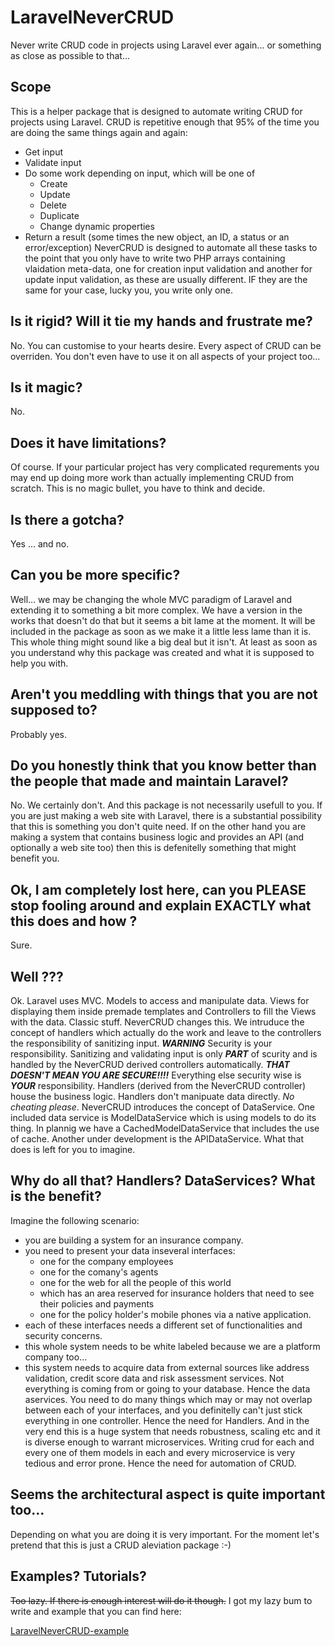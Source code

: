 # LaravelNeverCRUD
Never write CRUD code in projects using Laravel ever again... or something as close as possible to that...

## Scope
This is a helper package that is designed to automate writing CRUD for projects using Laravel. 
CRUD is repetitive enough that 95% of the time you are doing the same things again and again:
* Get input
* Validate input
* Do some work depending on input, which will be one of 
  * Create 
  * Update
  * Delete
  * Duplicate
  * Change dynamic properties
* Return a result (some times the new object, an ID, a status or an error/exception)
NeverCRUD is designed to automate all these tasks to the point that you only have to write two PHP arrays containing vlaidation meta-data, one for creation input validation and another for update input validation, as these are usually different. IF they are the same for your case, lucky you, you write only one.

## Is it rigid? Will it tie my hands and frustrate me?
No. You can customise to your hearts desire. Every aspect of CRUD can be overriden. You don't even have to use it on all aspects of your project too...

## Is it magic? 
No. 

## Does it have limitations? 
Of course. If your particular project has very complicated requrements you may end up doing more work than actually implementing CRUD from scratch. This is no magic bullet, you have to think and decide.

## Is there a gotcha?
Yes ... and no.

## Can you be more specific?
Well... we may be changing the whole MVC paradigm of Laravel and extending it to something a bit more complex. 
We have a version in the works that doesn't do that but it seems a bit lame at the moment. It will be included in the package as soon as we make it a little less lame than it is.
This whole thing might sound like a big deal but it isn't. At least as soon as you understand why this package was created and what it is supposed to help you with.

## Aren't you meddling with things that you are not supposed to?
Probably yes. 

## Do you honestly think that you know better than the people that made and maintain Laravel?
No. We certainly don't. And this package is not necessarily usefull to you. If you are just making a web site with Laravel, there is a substantial possibility that this is something you don't quite need. If on the other hand you are making a system that contains business logic and provides an API (and optionally a web site too) then this is defenitelly something that might benefit you.

## Ok, I am completely lost here, can you PLEASE stop fooling around and explain EXACTLY what this does and how ?
Sure.

## Well ???
Ok. Laravel uses MVC. Models to access and manipulate data. Views for displaying them inside premade templates and Controllers to fill the Views with the data. Classic stuff. 
NeverCRUD changes this. We intruduce the concept of handlers which actually do the work and leave to the controllers the responsibility of sanitizing input. ***WARNING*** Security is your responsibility. Sanitizing and validating input is only ***PART*** of scurity and is handled by the NeverCRUD derived controllers automatically. ***THAT DOESN'T MEAN YOU ARE SECURE!!!!*** Everything else security wise is ***YOUR*** responsibility. 
Handlers (derived from the NeverCRUD controller) house the business logic. Handlers don't manipuate data directly. *No cheating please*. NeverCRUD introduces the concept of DataService. One included data service is ModelDataService which is using models to do its thing. In plannig we have a CachedModelDataService that includes the use of cache. Another under development is the APIDataService. What that does is left for you to imagine. 

## Why do all that? Handlers? DataServices? What is the benefit?
Imagine the following scenario:
  * you are building a system for an insurance company.
  * you need to present your data inseveral interfaces:
    * one for the company employees
    * one for the comany's agents
    * one for the web for all the people of this world
    * which has an area reserved for insurance holders that need to see their policies and payments
    * one for the policy holder's mobile phones via a native application.
  * each of these interfaces needs a different set of functionalities and security concerns.
  * this whole system needs to be white labeled because we are a platform company too...
  * this system needs to acquire data from external sources like address validation, credit score data and risk assessment services. 
Not everything is coming from or going to your database. Hence the data aservices. You need to do many things which may or may not overlap between each of your interfaces, and you definitelly can't just stick everything in one controller. Hence the need for Handlers. And in the very end this is a huge system that needs robustness, scaling etc and it is diverse enough to warrant microservices. Writing crud for each and every one of them models in each and every microservice is very tedious and error prone. Hence the need for automation of CRUD.

## Seems the architectural aspect is quite important too...
Depending on what you are doing it is very important. For the moment let's pretend that this is just a CRUD aleviation package :-) 

## Examples? Tutorials?
~~Too lazy. If there is enough interest will do it though.~~
I got my lazy bum to write and example that you can find here:

[LaravelNeverCRUD-example](https://github.com/IoannisLoukeris/LaravelNeverCRUD-example)
